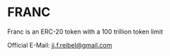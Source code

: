 # FRANC
Franc is an ERC-20 token with a 100 trillion token limit

Official E-Mail: jj.f.reibel@gmail.com
